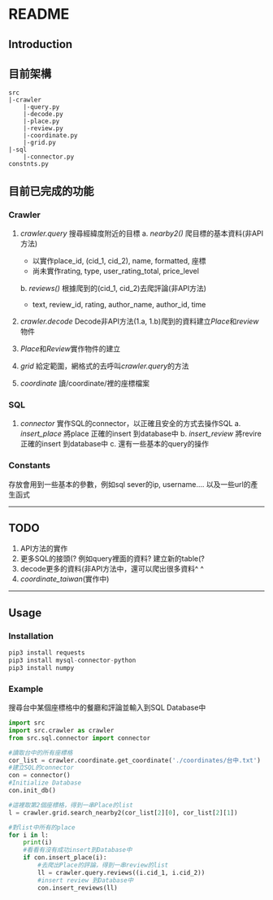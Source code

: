 # README
## Introduction
## 目前架構
```
src 
|-crawler
    |-query.py
    |-decode.py
    |-place.py
    |-review.py
    |-coordinate.py
    |-grid.py
|-sql
    |-connector.py
constnts.py

```
## 目前已完成的功能
### Crawler
1. *crawler.query* 搜尋經緯度附近的目標
    a. *nearby2()* 爬目標的基本資料(非API方法)
    - 以實作place_id, (cid_1, cid_2), name, formatted, 座標
    - 尚未實作rating, type, user_rating_total, price_level
    
    b. *reviews()* 根據爬到的(cid_1, cid_2)去爬評論(非API方法)
    - text, review_id, rating, author_name, author_id, time
2. *crawler.decode* Decode非API方法(1.a, 1.b)爬到的資料建立*Place*和*review*物件
3. *Place*和*Review*實作物件的建立
4. *grid* 給定範圍，網格式的去呼叫*crawler.query*的方法
5. *coordinate* 讀/coordinate/裡的座標檔案
### SQL
1. *connector* 實作SQL的connector，以正確且安全的方式去操作SQL
    a. *insert_place* 將place 正確的insert 到database中
    b. *insert_review* 將revire 正確的insert 到database中
    c. 還有一些基本的query的操作
### Constants
存放會用到一些基本的參數，例如sql sever的ip, username....
以及一些url的產生函式


---

## TODO
1. API方法的實作
2. 更多SQL的接頭(? 例如query裡面的資料? 建立新的table(?
3. decode更多的資料(非API方法中，還可以爬出很多資料^ ^
4. *coordinate_taiwan*(實作中)

---
## Usage
### Installation
```python
pip3 install requests
pip3 install mysql-connector-python
pip3 install numpy
```
### Example

搜尋台中某個座標格中的餐廳和評論並輸入到SQL Database中

```python
import src
import src.crawler as crawler
from src.sql.connector import connector

#讀取台中的所有座標格
cor_list = crawler.coordinate.get_coordinate('./coordinates/台中.txt')
#建立SQL的connector
con = connector()
#Initialize Database
con.init_db()

#這裡取第2個座標格，得到一串Place的list
l = crawler.grid.search_nearby2(cor_list[2][0], cor_list[2][1])

#對list中所有的place
for i in l:
    print(i)
    #看看有沒有成功insert到Database中
    if con.insert_place(i):
        #去爬出Place的評論，得到一串review的list
        ll = crawler.query.reviews((i.cid_1, i.cid_2))
        #insert review 到Database中
        con.insert_reviews(ll)


```
